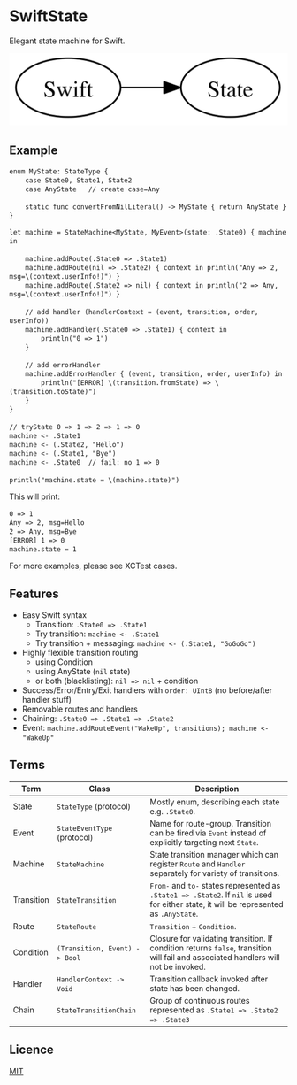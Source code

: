 SwiftState
==========

Elegant state machine for Swift.

![SwiftState](Screenshots/logo.png)

## Example

```
enum MyState: StateType {
    case State0, State1, State2
    case AnyState   // create case=Any

    static func convertFromNilLiteral() -> MyState { return AnyState }
}
```

```
let machine = StateMachine<MyState, MyEvent>(state: .State0) { machine in

    machine.addRoute(.State0 => .State1)
    machine.addRoute(nil => .State2) { context in println("Any => 2, msg=\(context.userInfo!)") }
    machine.addRoute(.State2 => nil) { context in println("2 => Any, msg=\(context.userInfo!)") }

    // add handler (handlerContext = (event, transition, order, userInfo))
    machine.addHandler(.State0 => .State1) { context in
        println("0 => 1")
    }

    // add errorHandler
    machine.addErrorHandler { (event, transition, order, userInfo) in
        println("[ERROR] \(transition.fromState) => \(transition.toState)")
    }
}

// tryState 0 => 1 => 2 => 1 => 0
machine <- .State1
machine <- (.State2, "Hello")
machine <- (.State1, "Bye")
machine <- .State0  // fail: no 1 => 0

println("machine.state = \(machine.state)")
```

This will print:

```
0 => 1
Any => 2, msg=Hello
2 => Any, msg=Bye
[ERROR] 1 => 0
machine.state = 1
```

For more examples, please see XCTest cases.


## Features

- Easy Swift syntax
    - Transition: `.State0 => .State1`
    - Try transition: `machine <- .State1`
    - Try transition + messaging: `machine <- (.State1, "GoGoGo")`
- Highly flexible transition routing
    - using Condition
    - using AnyState (`nil` state)
    - or both (blacklisting): `nil => nil` + condition
- Success/Error/Entry/Exit handlers with `order: UInt8` (no before/after handler stuff)
- Removable routes and handlers
- Chaining: `.State0 => .State1 => .State2`
- Event: `machine.addRouteEvent("WakeUp", transitions); machine <- "WakeUp"`


## Terms

Term      | Class                         | Description
--------- | ----------------------------- | ------------------------------------------
State     | `StateType` (protocol)        | Mostly enum, describing each state e.g. `.State0`.
Event     | `StateEventType` (protocol)   | Name for route-group. Transition can be fired via `Event` instead of explicitly targeting next `State`.
Machine   | `StateMachine`                | State transition manager which can register `Route` and `Handler` separately for variety of transitions.
Transition   | `StateTransition`          | `From-` and `to-` states represented as `.State1 => .State2`. If `nil` is used for either state, it will be represented as `.AnyState`.
Route     | `StateRoute`                  | `Transition` + `Condition`.
Condition | `(Transition, Event) -> Bool` | Closure for validating transition. If condition returns `false`, transition will fail and associated handlers will not be invoked.
Handler   | `HandlerContext -> Void`      | Transition callback invoked after state has been changed.
Chain     | `StateTransitionChain`        | Group of continuous routes represented as `.State1 => .State2 => .State3`




## Licence

[MIT](https://github.com/inamiy/SwiftState/blob/master/LICENSE)
